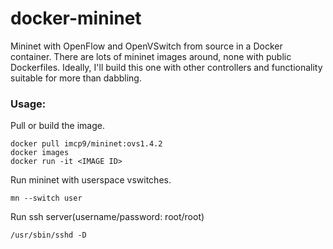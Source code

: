 docker-mininet
==============

Mininet with OpenFlow and OpenVSwitch from source in a Docker container. There are lots of mininet images around, none with public Dockerfiles. Ideally, I'll build this one with other controllers and functionality suitable for more than dabbling.

### Usage:

Pull or build the image.

	docker pull imcp9/mininet:ovs1.4.2
	docker images
	docker run -it <IMAGE ID>

Run mininet with userspace vswitches.

	mn --switch user

Run ssh server(username/password: root/root)

	/usr/sbin/sshd -D
	
